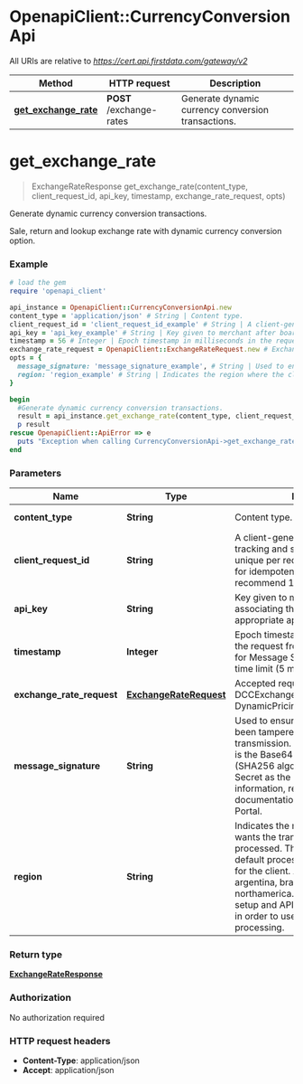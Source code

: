 # OpenapiClient::CurrencyConversionApi

All URIs are relative to *https://cert.api.firstdata.com/gateway/v2*

Method | HTTP request | Description
------------- | ------------- | -------------
[**get_exchange_rate**](CurrencyConversionApi.md#get_exchange_rate) | **POST** /exchange-rates | Generate dynamic currency conversion transactions.


# **get_exchange_rate**
> ExchangeRateResponse get_exchange_rate(content_type, client_request_id, api_key, timestamp, exchange_rate_request, opts)

Generate dynamic currency conversion transactions.

Sale, return and lookup exchange rate with dynamic currency conversion option.

### Example
```ruby
# load the gem
require 'openapi_client'

api_instance = OpenapiClient::CurrencyConversionApi.new
content_type = 'application/json' # String | Content type.
client_request_id = 'client_request_id_example' # String | A client-generated ID for request tracking and signature creation, unique per request.  This is also used for idempotency control. We recommend 128-bit UUID format.
api_key = 'api_key_example' # String | Key given to merchant after boarding associating their requests with the appropriate app in Apigee.
timestamp = 56 # Integer | Epoch timestamp in milliseconds in the request from a client system. Used for Message Signature generation and time limit (5 mins).
exchange_rate_request = OpenapiClient::ExchangeRateRequest.new # ExchangeRateRequest | Accepted request types: DCCExchangeRateRequest and DynamicPricingExchangeRateRequest.
opts = {
  message_signature: 'message_signature_example', # String | Used to ensure the request has not been tampered with during transmission. The Message-Signature is the Base64 encoded HMAC hash (SHA256 algorithm with the API Secret as the key.) For more information, refer to the supporting documentation on the Developer Portal.
  region: 'region_example' # String | Indicates the region where the client wants the transaction to be processed. This will override the default processing region identified for the client. Available options are argentina, brazil, germany, india and northamerica. Region specific store setup and APIGEE boarding is required in order to use an alternate region for processing.
}

begin
  #Generate dynamic currency conversion transactions.
  result = api_instance.get_exchange_rate(content_type, client_request_id, api_key, timestamp, exchange_rate_request, opts)
  p result
rescue OpenapiClient::ApiError => e
  puts "Exception when calling CurrencyConversionApi->get_exchange_rate: #{e}"
end
```

### Parameters

Name | Type | Description  | Notes
------------- | ------------- | ------------- | -------------
 **content_type** | **String**| Content type. | [default to &#39;application/json&#39;]
 **client_request_id** | **String**| A client-generated ID for request tracking and signature creation, unique per request.  This is also used for idempotency control. We recommend 128-bit UUID format. | 
 **api_key** | **String**| Key given to merchant after boarding associating their requests with the appropriate app in Apigee. | 
 **timestamp** | **Integer**| Epoch timestamp in milliseconds in the request from a client system. Used for Message Signature generation and time limit (5 mins). | 
 **exchange_rate_request** | [**ExchangeRateRequest**](ExchangeRateRequest.md)| Accepted request types: DCCExchangeRateRequest and DynamicPricingExchangeRateRequest. | 
 **message_signature** | **String**| Used to ensure the request has not been tampered with during transmission. The Message-Signature is the Base64 encoded HMAC hash (SHA256 algorithm with the API Secret as the key.) For more information, refer to the supporting documentation on the Developer Portal. | [optional] 
 **region** | **String**| Indicates the region where the client wants the transaction to be processed. This will override the default processing region identified for the client. Available options are argentina, brazil, germany, india and northamerica. Region specific store setup and APIGEE boarding is required in order to use an alternate region for processing. | [optional] 

### Return type

[**ExchangeRateResponse**](ExchangeRateResponse.md)

### Authorization

No authorization required

### HTTP request headers

 - **Content-Type**: application/json
 - **Accept**: application/json




